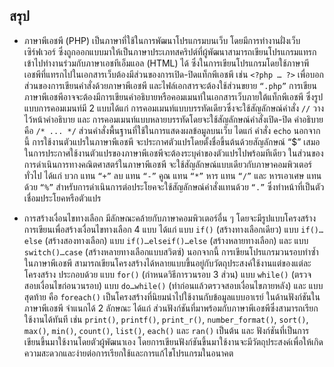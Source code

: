 ## สรุป
* ภาษาพีเอชพี (PHP) เป็นภาษาที่ใช้ในการพัฒนาโปรแกรมบนเว็บ โดยมีการทำงานฝั่งเว็บเซิร์ฟเวอร์ ซึ่งถูกออกแบบมาให้เป็นภาษาประเภทสคริปต์ที่ผู้พัฒนาสามารถเขียนโปรแกรมแทรกเข้าไปทำงานร่วมกับภาษาเอชทีเอ็มแอล (HTML) ได้ ซึ่งในการเขียนโปรแกรมโดยใช้ภาษาพีเอชพีที่แทรกไปในเอกสารเว็บต้องมีส่วนของการเปิด-ปิดแท็กพีเอชพี เช่น ```<?php … ?>``` เพื่อบอกส่วนของการเขียนคำสั่งด้วยภาษาพีเอชพี และไฟล์เอกสารจะต้องใช้ส่วนขยาย ```“.php”``` การเขียนภาษาพีเอชพีอาจจะต้องมีการเขียนคำอธิบายหรือคอมเมนท์ในเอกสารเว็บภายใต้แท็กพีเอชพี ซึ่งรูปแบบการคอมเมนท์มี 2 แบบได้แก่ การคอมเมนท์แบบบรรทัดเดียวซึ่งจะใช้สัญลักษณ์คำสั่ง ```//``` วางไว้หน้าคำอธิบาย และ การคอมเมนท์แบบหลายบรรทัดโดยจะใช้สัญลักษณ์คำสั่งเปิด-ปิด คำอธิบาย คือ ```/* ... */```  ส่วนคำสั่งพื้นฐานที่ใช้ในการแสดงผลข้อมูลบนเว็บ ไดแก่ คำสั่ง ```echo``` นอกจากนี้ การใช้งานตัวแปรในภาษาพีเอชพี จะประกาศตัวแปรโดยตั้งชื่อขึ้นต้นด้วยสัญลักษณ์ “$” เสมอ ในการประกาศใช้งานตัวแปรของภาษาพีเอชพีจะต้องระบุค่าของตัวแปรไปพร้อมทีเดียว ในส่วนของการดำเนินการทางคณิตศาสตร์ในภาษาพีเอชพี จะใช้สัญลักษณ์แบบเดียวกับภาษาคอมพิวเตอร์ทั่วไป ได้แก่ บวก แทน ```“+”``` ลบ แทน ```“-”``` คูณ แทน ```“*”``` หาร แทน ```“/”``` และ หารเอาเศษ แทนด้วย ```“%”``` สำหรับการดำเนินการต่อประโยคจะใช้สัญลักษณ์คำสั่งแทนด้วย ```“.”``` ซึ่งทำหน้าที่เป็นตัวเชื่อมประโยคหรือตัวแปร

* การสร้างเงื่อนไขทางเลือก มีลักษณะคล้ายกับภาษาคอมพิวเตอร์อื่น ๆ โดยจะมีรูปแบบโครงสร้างการเขียนเพื่อสร้างเงื่อนไขทางเลือก 4 แบบ ได้แก่ แบบ ```if()``` (สร้างทางเลือกเดียว) แบบ ```if()…else``` (สร้างสองทางเลือก) แบบ ```if()…elseif()…else``` (สร้างหลายทางเลือก) และ แบบ ```switch()…case``` (สร้างหลายทางเลือกแบบสวิตซ์) นอกจากนี้ การเขียนโปรแกรมวนรอบทำซ้ำในภาษาพีเอชพี สามารถเขียนโครงสร้างได้หลายแบบขึ้นอยู่กับวัตถุประสงค์ใช้งานแต่ของแต่ละโครงสร้าง ประกอบด้วย แบบ ```for()``` (กำหนดวิธีการวนรอบ 3 ส่วน) แบบ ```while()``` (ตรวจสอบเงื่อนไขก่อนวนรอบ) แบบ ```do…while()``` (ทำก่อนแล้วตรวจสอบเงื่อนไขภายหลัง) และ แบบสุดท้าย คือ ```foreach()``` เป็นโครงสร้างที่นิยมนำไปใช้งานกับข้อมูลแบบอาเรย์ ในด้านฟังก์ชันในภาษาพีเอชพี จำแนกได้ 2 ลักษณะ ได้แก่ ส่วนฟังก์ชันที่มาพร้อมกับภาษาพีเอชพีซึ่งสามารถเรียกใช้งานได้ทันที เช่น ```print()```, ```printf()```, ```print_r()```, ```number_format()```, ```sort()```, ```max()```, ```min()```, ```count()```, ```list()```, ```each()``` และ ```ran()``` เป็นต้น และ ฟังก์ชันที่เป็นการเขียนขึ้นมาใช้งานโดยตัวผู้พัฒนาเอง โดยการเขียนฟังก์ชันขึ้นมาใช้งานจะมีวัตถุประสงค์เพื่อให้เกิดความสะดวกและง่ายต่อการเรียกใช้และการแก้ไขโปรแกรมในอนาคต